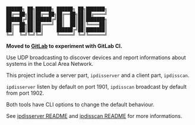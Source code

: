 ```
██████╗ ██╗██████╗ ██████╗ ██╗███████╗
██╔══██╗██║██╔══██╗██╔══██╗██║██╔════╝
██████╔╝██║██████╔╝██║  ██║██║███████╗
██╔══██╗██║██╔═══╝ ██║  ██║██║╚════██║
██║  ██║██║██║     ██████╔╝██║███████║
╚═╝  ╚═╝╚═╝╚═╝     ╚═════╝ ╚═╝╚══════╝
```

<!--Font: ANSI Shadow-->

**Moved to [GitLab](https://gitlab.com/lanquil/ripdis) to experiment with GitLab CI.**

Use UDP broadcasting to discover devices and report informations about systems
in the Local Area Network.

This project include a server part, `ipdisserver` and a client part,
`ipdisscan`.

`ipdisserver` listen by default on port 1901,
`ipdisscan` broadcast by default from port 1902.

Both tools have CLI options to change the default behaviour.

See [ipdisserver README](ipdisserver/README.md)
and [ipdisscan README](ipdisscan/README.md)
for more informations.
